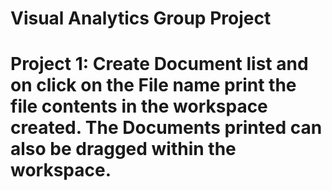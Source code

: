 # Visual Analytics Group Project
# Project 1: Create Document list and on click on the File name print the file contents in the workspace created. The Documents printed can also be dragged within the workspace. 
